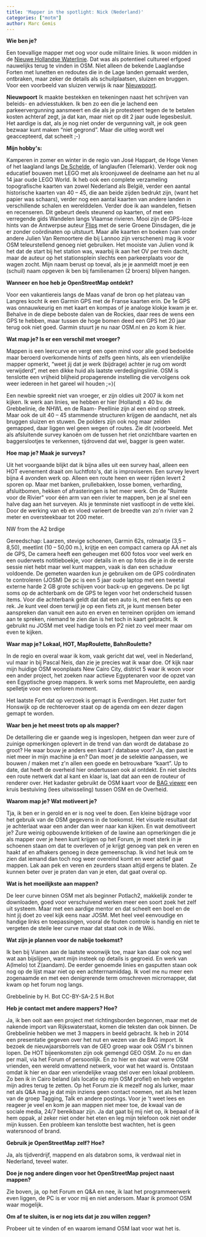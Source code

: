 ```yaml
---
title: 'Mapper in the spotlight: Nick (Nederland)'
categories: ["motm"]
author: Marc Gemis
---
```


**Wie ben je?**

Een toevallige mapper met oog voor oude militaire linies. Ik woon midden in de [Nieuwe Hollandse Waterlinie](https://en.wikipedia.org/wiki/Hollandic_Water_Line). Dat was als potentieel cultureel erfgoed nauwelijks terug te vinden in OSM. Niet alleen de bekende Laaglandse Forten met lunetten en redoutes die in de Lage landen gemaakt werden, ontbraken, maar zeker de details als schuilplaatsen, sluizen en bruggen. Voor een voorbeeld van sluizen verwijs ik naar [Nieuwpoort](http://osm.org/go/0Et7eGDS).

**Nieuwpoort**
Ik maakte bestekken en tekeningen naast het schrijven van beleids- en adviesstukken. Ik ben zo een die je lachend een parkeervergunning aansmeert en die als je protesteert tegen de te betalen kosten achteraf zegt, ja dat kan, maar niet op dit 2 jaar oude legesbesluit. Het aardige is dat, als je nog niet onder de vergunning valt, je ook geen bezwaar kunt maken “niet gegrond”. Maar die uitleg wordt wel geaccepteerd, dat scheelt ;-)

**Mijn hobby's:**

Kamperen in zomer en winter in de regio van José Happart, de Hoge Venen of het laagland langs [De Schelde](https://en.wikipedia.org/wiki/Scheldt), of langlaufen (Telemark). Verder ook nog educatief bouwen met LEGO met als kroonjuweel de deelname aan het nu al 14 jaar oude LEGO World.
Ik heb ook een complete verzameling topografische kaarten van zowel Nederland als België, verder een aantal historische kaarten van 40 – 45, die aan beide zijden bedrukt zijn, (want het papier was schaars), verder nog een aantal kaarten van andere landen in verschillende schalen en werelddelen.
Verder doe ik aan wandelen, fietsen en recenseren. Dit gebeurt deels steunend op kaarten, of met een verregende gids Wandelen langs Vlaamse rivieren.
Mooi zijn de GPS-loze hints van de Antwerpse auteur [Flips](http://zilvervis.net/2011/11/25/jan-flips-vlaams-wandelpionier-1919-2010/) met de serie Groene Dinsdagen, die je er zonder coördinaten op uitstuurt. Maar alle kaarten en boeken (van onder andere Julien Van Remoortere die bij Lannoo zijn verschenen) mag ik voor OSM teleurstellend genoeg niet gebruiken. Het mooiste van Julien vond ik het dat de start bij het station was, waarbij ik aan het OV per trein dacht, maar de auteur op het stationsplein slechts een parkeerplaats voor de wagen zocht. Mijn naam berust op toeval, als je je aanmeldt moet je een (schuil) naam opgeven ik ben bij familienamen (2 broers) blijven hangen.

**Wanneer en hoe heb je OpenStreetMap ontdekt?**

Voor een vakantiereis langs de Maas vanaf de bron op het plateau van Langres kocht ik een Garmin GPS met de Franse kaarten erin. De 1e GPS was onnauwkeurig en met kaart en kompas of je analoge klokje kwam je er. Behalve in de diepe beboste dalen van de Rockies, daar rees de wens een GPS te hebben, maar tussen de hoge bomen deed een GPS het 20 jaar terug ook niet goed. Garmin stuurt je nu naar OSM.nl en zo kom ik hier.

**Wat map je? Is er een verschil met vroeger?**

Mappen is een leercurve en vergt een open mind voor alle goed bedoelde maar beroerd overkomende hints of zelfs geen hints, als een vriendelijke mapper opmerkt, “weet jij dat je werk (bijdrage) achter je rug om wordt verwijderd”, met een dikke huid als laatste verdedigingslinie. OSM is tenslotte een vrijheid blijheid propagerende instelling die vervolgens ook weer iedereen in het gareel wil houden ;=)(

Een newbie spreekt niet van vroeger, er zijn oldies uit 2007 ik kom net kijken. Ik werk aan linies, we hebben er hier (Holland) ± 40 bv. de Grebbelinie, de NHWL en de Raam- Peellinie zijn al een eind op streek. Maar ook de uit 40 – 45 stammende structuren krijgen de aandacht, net als bruggen sluizen en stuwen. De polders zijn ook nog maar zelden gemapped, daar liggen wel geen wegen of routes. Zie dit (voorbeeld. Met als afsluitende survey kanoën om de tussen het riet onzichtbare vaarten en baggerslootjes te verkennen, tijdrovend dat wel, bagger is geen water.

**Hoe map je? Maak je surveys?**

Uit het voorgaande blijkt dat ik bijna alles uit een survey haal, alleen een HOT evenement draait om luchtfoto's, dat is improviseren. Een survey levert bijna 4 avonden werk op. Alleen een route heen en weer rijden levert 2 sporen op. Maar met banken, prullebakken, losse bomen, verharding, afsluitbomen, hekken of afrasteringen is het meer werk. Om de "Ruimte voor de Rivier" voor één arm van een rivier te mappen, ben je al snel een halve dag aan het surveyen. Als je tenminste niet vastloopt in de vette klei. Door de werking van eb en vloed varieert de breedte van zo'n rivier van 2 meter en oversteekbaar tot 200 meter.

NW from the A2 brdige

Gereedschap: Laarzen, stevige schoenen, Garmin 62s, rolmaatje (3,5 – 8,50), meetlint (10 – 50,00 m.), krijtje en een compact camera op AA net als de GPS, De camera heeft een geheugen met 600 fotos voor veel werk en een ouderwets notitieboekje, voor details in en op fotos die je in de eerste sessie niet hebt maar wel kunt mappen, vaak is dan een schaduw voldoende. De gemeten waarden kun je gebruiken om de GPS coördinaten te controleren (JOSM) De pc is een 5 jaar oude laptop met een tweetal externe harde 2 GB grote schijven voor back-up en gegevens. De pc ligt soms op de achterbank om de GPS te legen voor het onderscheid tussen items. Voor die achterbank geldt dat dat een auto is, met een fiets op een rek. Je kunt veel doen terwijl je op een fiets zit, je kunt mensen beter aanspreken dan vanuit een auto en erven en terreinen oprijden om iemand aan te spreken, niemand te zien dan is het toch in kaart gebracht. Ik gebruikt nu JOSM met veel hadige tools en P2 niet zo veel meer maar om even te kijken.

**Waar map je? Lokaal, HOT, MapRoulette, BahnRoulette?**

In de regio en overal waar ik kom, vaak gericht dat wel, veel in Nederland, vul maar in bij Pascal Neis, dan zie je precies wat ik waar doe. Of kijk naar mijn huidige OSM woonplaats New Cairo City, district 5 waar ik woon voor een ander project, het zoeken naar actieve Egyptenaren voor de opzet van een Egyptische groep mappers. Ik werk soms met Maproulette, een aardig spelletje voor een verloren moment.

Het laatste Fort dat op verzoek is gemapt is Everdingen. Het zuster fort Honswijk op de rechteroever staat op de agenda om een dezer dagen gemapt te worden.

**Waar ben je het meest trots op als mapper?**

De detaillering die er gaande weg is ingeslopen, hetgeen dan weer zure of zuinige opmerkingen oplevert in de trend van dan wordt de database zo groot? He waar bouw je anders een kaart / database voor? Ja, dan past ie niet meer in mijn machine ja en? Dan moet je de selektie aanpassen, we bouwen / maken met z'n allen een goede en betrouwbare “kaart”. Up to date, dat heeft de overheid hier ondertussen ook al ontdekt. En niet slechts een route netwerk dat al kant en klaar is, laat dat aan een de routeur of renderer over. Het kadaster gebruikt de OSM kaart voor de [BAG viewer](https://bagviewer.kadaster.nl) een kruis bestuiving (lees uitwisseling) tussen OSM en de Overheid.

**Waarom map je? Wat motiveert je?**

Tja, ik ben er in gerold en er is nog veel te doen. Een kleine bijdrage voor het gebruik van de OSM gegevens in de toekomst. Het visuele resultaat dat je achterlaat waar een ander dan weer naar kan kijken. En wat demotiveert je? Zure weinig opbouwende kritieken of de lawine aan opmerkingen die je als mapper over je heen kunt krijgen op het Forum, je moet sterk in je schoenen staan om dat te overleven of je krijgt genoeg van pek en veren en haakt af en afhakers genoeg in deze gemeenschap. Ik vind het leuk om te zien dat iemand dan toch nog weer overeind komt en weer actief gaat mappen. Lak aan pek en veren en zeurders staan altijd ergens te blaten. Ze kunnen beter over je praten dan van je eten, dat gaat overal op.

**Wat is het moeilijkste aan mappen?**

De leer curve binnen OSM met als beginner Potlach2, makkelijk zonder te downloaden, goed voor verschuivend werken meer een soort zoek het zelf uit systeem. Maar met een aardige mentor en dat scheelt een boel en de hint jij doet zo veel kijk eens naar JOSM. Met heel veel eenvoudige en handige links en toepassingen, vooral de fouten controle is handig en niet te vergeten de steile leer curve maar dat staat ook in de Wiki.

**Wat zijn je plannen voor de nabije toekomst?**

Ik ben bij Vianen aan de laatste woonwijk toe, maar kan daar ook nog wel wat aan bijslijpen, want mijn insteek op details is gegroeid. En werk van A(lmelo) tot Z(aandam). De eerder genoemde linies en gasputten staan ook nog op de lijst maar niet op een achterrnamiddag. Ik voel me nu meer een zogenaamde en met een denigrerende term omschreven micromapper, dat kwam op het forum nog langs.

Grebbelinie by H. Bot CC-BY-SA-2.5 H.Bot

**Heb je contact met andere mappers? Hoe?**

Ja, ik ben ooit aan een project met richtingsborden begonnen, maar met de nakende import van Rijkswaterstaat, komen die teksten dan ook binnen. De Grebbelinie hebben we met 3 mappers in beeld gebracht. Ik heb in 2014 een presentatie gegeven over het nut en wezen van de BAG import. Ik bezoek de nieuwjaarsborrels van de GEO groep waar ook OSM r's binnen lopen. De HOT bijeenkomsten zijn ook gemengd GEO OSM. Zo nu en dan per mail, via het Forum of persoonlijk. En zo hier en daar wat verre OSM vrienden, een wereld omvattend netwerk, voor wat het waard is. Ontstaan omdat ik hier en daar een vriendelijke vraag stel over een lokaal probleem. Zo ben ik in Cairo beland (als locatie op mijn OSM profiel) en heb vergeten mijn adres terug te zetten. Op het Forum zie ik mezelf nog als lurker, maar net als Q&A mag je dat mijn inziens geen contact noemen, net als het lezen van de groep Tagging, Talk en andere postings. Voor je 't weet lees en reageer je veel en kom je aan mappen niet meer toe, de kwaal van de sociale media, 24/7 bereikbaar zijn. Ja dat gaat bij mij niet op, ik bepaal of ik hem oppak, al zeker niet onder het eten en leg mijn telefoon ook niet onder mijn kussen. Een probleem kan tenslotte best wachten, het is geen watersnood of brand.

**Gebruik je OpenStreetMap zelf? Hoe?**

Ja, als tijdverdrijf, mappend en als databron soms, ik verdwaal niet in Nederland, teveel water.

**Doe je nog andere dingen voor het OpenStreetMap project naast mappen?**

Zie boven, ja, op het Forum en Q&A en nee, ik laat het programmeerwerk even liggen, de PC is er voor mij en niet andersom. Maar ik promoot OSM waar mogelijk.

**Om af te sluiten, is er nog iets dat je zou willen zeggen?**

Probeer uit te vinden of en waarom iemand OSM laat voor wat het is.
